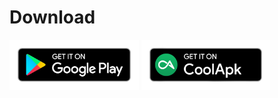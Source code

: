 # Download

[<img src="./guide/img/google-play-badge.png"
     alt="Google Play"
     height="80">](https://play.google.com/store/apps/details?id=com.absinthe.libchecker&pcampaignid=pcampaignidMKT-Other-global-all-co-prtnr-py-PartBadge-Mar2515-1) [<img src="./guide/img/coolapk-badge.png"
     alt="CoolApk"
     height="80">](https://www.coolapk.com/apk/com.absinthe.libchecker_)